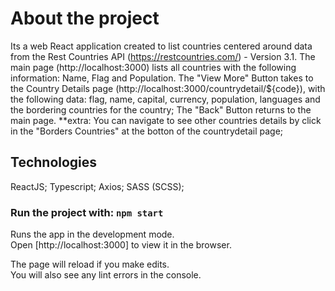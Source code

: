 # About the project

Its a web React application created to list countries centered around data from the Rest Countries API (https://restcountries.com/) - Version 3.1.
The main page (http://localhost:3000) lists all countries with the following information: Name, Flag and Population.
The "View More" Button takes to the Country Details page (http://localhost:3000/countrydetail/${code}),
with the following data: flag, name, capital, currency, population, languages and the bordering countries for the country;
The "Back" Button returns to the main page.
**extra: You can navigate to see other countries details by click in the "Borders Countries" at the botton of the countrydetail page;

## Technologies

ReactJS;
Typescript;
Axios;
SASS (SCSS);

### Run the project with: `npm start`

Runs the app in the development mode.\
Open [http://localhost:3000] to view it in the browser.

The page will reload if you make edits.\
You will also see any lint errors in the console.